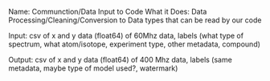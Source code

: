 Name: Communction/Data Input to Code
What it Does:
Data Processing/Cleaning/Conversion to Data types that can be read by our code

Input:
csv of x and y data (float64) of 60Mhz data, labels (what type of spectrum, what atom/isotope, experiment type, other metadata, compound)

Output: csv of x and y data (float64) of 400 Mhz data, labels (same metadata, maybe type of model used?, watermark)

